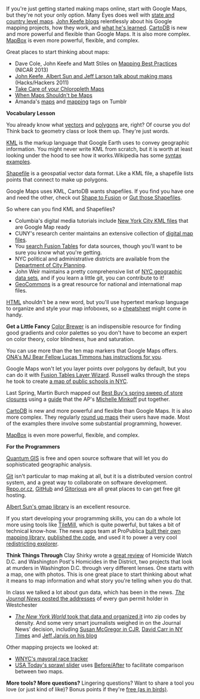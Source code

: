 If you're just getting started making maps online, start with Google Maps, but they're not your only option. Many Eyes does well with <a href="http://www-958.ibm.com/software/data/cognos/manyeyes/page/US_State_Map.html">state and country level maps</a>. <a href="http://johnkeefe.net/">John Keefe blogs</a> relentlessly about his Google mapping projects, how they work, and <a href="http://thingsivelearned.posterous.com/">what he's learned</a>. <a href="http://cartodb.com/">CartoDB</a> is new and more powerful and flexible than Google Maps. It is also more complex. <a href="http://mapbox.com/">MapBox</a> is even more powerful, flexible, and complex.

Great places to start thinking about maps:
+ Dave Cole, John Keefe and Matt Stiles on <a href="https://docs.google.com/presentation/d/1CA9R42cy4wjzIIWlyd0FMWvyW7BqsrzOGLQBgkwsy1Q/edit?pli=1#slide=id.p">Mapping Best Practices</a> (NICAR 2013)
+ <a href="http://hackshackers.com/blog/2011/11/06/how-we-made-our-maps/">John Keefe, Albert Sun and Jeff Larson talk about making maps</a> (Hacks/Hackers 2011)
+ <a href="http://vis4.net/blog/posts/choropleth-maps/">Take Care of your Chloropleth Maps</a>
+ <a href="http://www.ericson.net/content/2011/10/when-maps-shouldnt-be-maps/">When Maps Shouldn't be Maps</a>
+ Amanda's <a href="http://jour72312.tumblr.com/tagged/maps">maps</a> and <a href="http://jour72312.tumblr.com/tagged/mapping">mapping</a> tags on Tumblr
<!--more-->
<strong>Vocabulary Lesson</strong>

You already know what <a href="http://en.wiktionary.org/wiki/vector">vectors</a> and <a href="http://en.wiktionary.org/wiki/polygon">polygons</a> are, right? Of course you do! Think back to geometry class or look them up. They're just words.

<a href="http://en.wikipedia.org/wiki/Kml">KML</a> is the markup language that Google Earth uses to convey geographic information. You might never write KML from scratch, but it is worth at least looking under the hood to see how it works.Wikipedia has some <a href="http://en.wikipedia.org/wiki/Kml">syntax examples</a>. 

<a href="http://en.wikipedia.org/wiki/Shapefile">Shapefile</a> is a geospatial vector data format. Like a KML file, a shapefile lists points that connect to make up polygons.

Google Maps uses KML, CartoDB wants shapefiles. If you find you have one and need the other, check out <a href="http://www.shpescape.com/">Shape to Fusion</a> or <a href="http://gut.sfgeo.org/">Gut those Shapefiles</a>.

So where can you find KML and Shapefiles? 

+ Columbia's digital media tutorials include <a href="http://digitaltutorials.jrn.columbia.edu/?p=1217">New York City KML files</a> that are Google Map ready
+ CUNY's research center maintains an extensive collection of <a href="http://researchcenter.journalism.cuny.edu/digital-maps-database/">digital map files</a>. 
+ You <a href=" http://www.google.com/fusiontables/search">search Fusion Tables</a> for data sources, though you'll want to be sure you know what you're getting. 
+ NYC political and administrative districts are available from the <a href="http://www.nyc.gov/html/dcp/html/bytes/dwndistricts.shtml">Department of City Planning</a>.
+ John Weir maintains a pretty comprehensive list of <a href="https://github.com/jweir/nyc-gov-data/blob/master/data/nyc_data_sets.markdown">NYC geographic data sets</a>, and if you learn a little git, you can contribute to it!
+ <a href=" http://geocommons.com/">GeoCommons</a> is a great resource for national and international map files.

<a href="http://www.webmonkey.com/2010/02/html_cheatsheet/">HTML</a> shouldn't be a new word, but you'll use hypertext markup language to organize and style your map infoboxes, so a <a href="http://www.simplehtmlguide.com/cheatsheet.php">cheatsheet</a> might come in handy.

<strong>Get a Little Fancy</strong>
<a href="http://colorbrewer2.org/">Color Brewer</a> is an indispensible resource for finding good gradients and color palettes so you don't have to become an expert on color theory, color blindness, hue and saturation.

You can use more than the ten map markers that Google Maps offers. <a href="http://journalists.org/2012/03/29/expanding-the-map-markers-in-google-fusion-tables/">ONA's MJ Bear Fellow Lucas Timmons has instructions for you</a>.

Google Maps won't let you layer points over polygons by default, but you can do it with <a href="http://fusion-tables-api-samples.googlecode.com/svn/trunk/FusionTablesLayerWizard/src/index.html">Fusion Tables Layer Wizard</a>. Russell walks through the steps he took to create <a href="http://datadrivenjournalism.2012.journalism.cuny.edu/new-york-public-school-ell/"> a map of public schools in NYC</a>.

Last Spring, Martin Burch mapped out <a href="http://datajournalism.2012.journalism.cuny.edu/2012/04/22/yellow-tag-sale-best-buy-to-close-50-stores/">Best Buy's spring sweep of store closures</a> using a <a href="http://michelleminkoff.com/2011/08/21/how-to-combine-multiple-fusion-tables-into-one-map/">guide</a> that the AP's <a href="http://michelleminkoff.com/">Michelle Minkoff</a> put together. 


<a href="http://cartodb.com/">CartoDB</a> is new and more powerful and flexible than Google Maps. It is also more complex. They regularly <a href="http://blog.cartodb.com/post/30997218852/a-round-up-of-maps-build-by-cartodb-users">round up maps</a> their users have made. Most of the examples there involve some substantial programming, however.

<a href="http://mapbox.com/">MapBox</a> is even more powerful, flexible, and complex.

<strong>For the Programmers</strong>

<a href="http://www.qgis.org/">Quantum GIS</a> is free and open source software that will let you do sophisticated geographic analysis. 

<a href="http://en.wikipedia.org/wiki/Git_%28software%29">Git</a> isn't particular to map making at all, but it is a distributed version control system, and a great way to collaborate on software development. <a href="http://repo.or.cz/">Repo.or.cz</a>, <a href="https://github.com/">GitHub</a> and <a href="http://gitorious.com/">Gitorious</a> are all great places to can get free git hosting.

<a href="https://github.com/albertsun/gmap-features">Albert Sun's gmap library</a> is an excellent resource.

If you start developing your programming skills, you can do a whole lot more using tools like <a href="http://mapbox.com/tilemill/">TileMill</a>, which is quite powerful, but takes a bit of technical know-how. The news apps team at ProPublica <a href="http://www.propublica.org/nerds/item/introducing-simple-tiles-our-new-mapping-library">built their own mapping library</a>, <a href="http://propublica.github.com/simple-tiles/">published the code</a>, and used it to power a very cool <a href="http://projects.propublica.org/redistricting-maps/mcnerney">redistricting explorer</a>.

<strong>Think Things Through</strong>
Clay Shirky wrote a <a href="http://jour72312.tumblr.com/post/44547848210">great review</a> of Homicide Watch D.C. and Washington Post's Homicides in the District, two projects that look at murders in Washington D.C. through very different lenses. One starts with a map, one with photos. This is one great place to start thinking about what it means to map information and what story you're telling when you do that.

In class we talked a lot about gun data, which has been in the news. <a href="http://www.lohud.com/interactive/article/20121223/NEWS01/121221011/Map-Where-gun-permits-your-neighborhood-"><em>The Journal News</em> posted the addresses</a> of every gun permit holder in Westchester
+ <a href="http://www.thenewyorkworld.com/2013/01/15/gun-data/"><em>The New York World</em> took that data and organized it</a> into zip codes by density. And some very smart journalists weighed in on the Journal News' decision, including <a href="http://www.cjr.org/behind_the_news/susan_mcgregor_on_gun_permit_d.php?page=all">Susan McGregor in CJR</a>, <a href="http://www.nytimes.com/2013/01/14/business/media/guns-maps-and-disturbing-data.html?_r=3&amp;">David Carr in NY Times</a> and <a href="http://buzzmachine.com/2013/01/14/public-is-public-except-in-journalism/">Jeff Jarvis on his blog</a>

Other mapping projects we looked at:
+ <a href="http://project.wnyc.org/elections/mayor-tracker/index.html">WNYC's mayoral race tracker</a>
+ <a href="http://usatoday30.usatoday.com/news/nation/story/2012-04-05/sprawl-census-urban/54007292/1">USA Today's sprawl slider</a> uses <a href="http://www.catchmyfame.com/catchmyfame-jquery-plugins/jquery-beforeafter-plugin/">Before/After</a> to facilitate comparison between two maps.

<strong>More tools? More questions?</strong>
Lingering questions? Want to share a tool you love (or just kind of like)? Bonus points if they're <a href="http://www.fsf.org/">free (as in birds)</a>.
